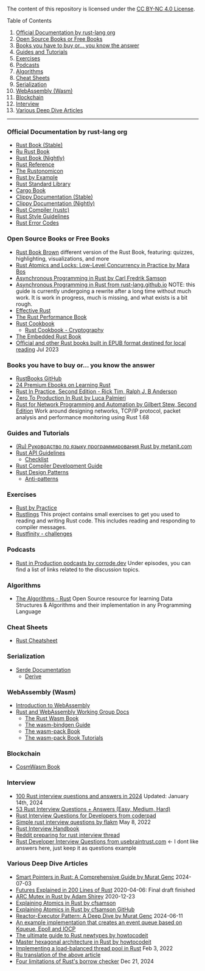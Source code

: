 The content of this repository is licensed under the [CC BY-NC 4.0 License](https://creativecommons.org/licenses/by-nc/4.0/).

Table of Contents
1. [Official Documentation by rust-lang org](#official-documentation-by-rust-lang-org)
2. [Open Source Books or Free Books](#open-source-books-or-free-books)
3. [Books you have to buy or... you know the answer](#books-you-have-to-buy-or-you-know-the-answer)
4. [Guides and Tutorials](#guides-and-tutorials)
5. [Exercises](#exercises)
6. [Podcasts](#podcasts)
7. [Algorithms](#algorithms)
8. [Cheat Sheets](#cheat-sheets)
9. [Serialization](#serialization)
10. [WebAssembly (Wasm)](#webassembly-wasm)
11. [Blockchain](#blockchain)
12. [Interview](#interview)
13. [Various Deep Dive Articles](#various-deep-dive-articles)

---

### Official Documentation by rust-lang org
- [Rust Book (Stable)](https://doc.rust-lang.org/stable/book/)
- [Ru Rust Book](https://doc.rust-lang.ru/book/title-page.html)
- [Rust Book (Nightly)](https://doc.rust-lang.org/nightly/book/)
- [Rust Reference](https://doc.rust-lang.org/reference)
- [The Rustonomicon](https://doc.rust-lang.org/nomicon)
- [Rust by Example](https://doc.rust-lang.org/rust-by-example)
- [Rust Standard Library](https://doc.rust-lang.org/std/index.html#the-rust-standard-library)
- [Cargo Book](https://doc.rust-lang.org/cargo)
- [Clippy Documentation (Stable)](https://doc.rust-lang.org/stable/clippy)
- [Clippy Documentation (Nightly)](https://doc.rust-lang.org/nightly/clippy)
- [Rust Compiler (rustc)](https://doc.rust-lang.org/rustc/what-is-rustc.html)
- [Rust Style Guidelines](https://doc.rust-lang.org/1.0.0/style/)
- [Rust Error Codes](https://doc.rust-lang.org/error_codes/E0106.html)

### Open Source Books or Free Books
- [Rust Book Brown](https://rust-book.cs.brown.edu/) different version of the Rust Book, featuring: quizzes, highlighting, visualizations, and more
- [Rust Atomics and Locks: Low-Level Concurrency in Practice by Mara Bos](https://marabos.nl/atomics/)
- [Asynchronous Programming in Rust by Carl Fredrik Samson](https://github.com/PacktPublishing/Asynchronous-Programming-in-Rust/)
- [Asynchronous Programming in Rust from rust-lang.github.io](https://rust-lang.github.io/async-book/) NOTE: this guide is currently undergoing a rewrite after a long time without much work. It is work in progress, much is missing, and what exists is a bit rough.
- [Effective Rust](https://lurklurk.org/effective-rust)
- [The Rust Performance Book](https://nnethercote.github.io/perf-book)
- [Rust Cookbook](https://rust-lang-nursery.github.io/rust-cookbook/)
  - [Rust Cookbook - Cryptography](https://rust-lang-nursery.github.io/rust-cookbook/cryptography.html)
- [The Embedded Rust Book](https://github.com/rust-embedded/book)
- [Official and other Rust books built in EPUB format destined for local reading](https://github.com/blandger/epub-rust-books) Jul 2023

### Books you have to buy or... you know the answer
- [RustBooks GitHub](https://github.com/sger/RustBooks)
- [24 Premium Ebooks on Learning Rust](https://github.com/goldcoders/Rust)
- [Rust In Practice, Second Edition - Rick Tim, Ralph J, B Anderson](https://leanpub.com/rustinpractice2)
- [Zero To Production In Rust by Luca Palmieri](https://www.zero2prod.com/index.html)
- [Rust for Network Programming and Automation by Gilbert Stew, Second Edition](https://leanpub.com/rustfornetworkprogrammingandautomation2edition) Work around designing networks, TCP/IP protocol, packet analysis and performance monitoring using Rust 1.68

### Guides and Tutorials
- [(Ru) Руководство по языку программирования Rust by metanit.com](https://metanit.com/rust/tutorial/)
- [Rust API Guidelines](https://rust-lang.github.io/api-guidelines)
  - [Checklist](https://rust-lang.github.io/api-guidelines/checklist.html)
- [Rust Compiler Development Guide](https://rustc-dev-guide.rust-lang.org/)
- [Rust Design Patterns](https://rust-unofficial.github.io/patterns)
  - [Anti-patterns](https://rust-unofficial.github.io/patterns/anti_patterns/)

### Exercises
- [Rust by Practice](https://practice.course.rs/)
- [Rustlings](https://github.com/rust-lang/rustlings) This project contains small exercises to get you used to reading and writing Rust code. This includes reading and responding to compiler messages.
- [Rustfinity - challenges](https://www.rustfinity.com/practice/rust/challenges)

### Podcasts
- [Rust in Production podcasts by corrode.dev](https://corrode.dev/podcast/) Under episodes, you can find a list of links related to the discussion topics.

### Algorithms
- [The Algorithms - Rust](https://the-algorithms.com/language/rust) Open Source resource for learning Data Structures & Algorithms and their implementation in any Programming Language

### Cheat Sheets
- [Rust Cheatsheet](https://cheats.rs/)

### Serialization
- [Serde Documentation](https://serde.rs/)
  - [Derive](https://serde.rs/derive.html)

### WebAssembly (Wasm)
- [Introduction to WebAssembly](https://www.rust-lang.org/what/wasm)
- [ Rust and WebAssembly Working Group Docs](https://rustwasm.github.io/docs.html)
  - [The Rust Wasm Book](https://rustwasm.github.io/docs/book)
  - [The wasm-bindgen Guide](https://rustwasm.github.io/docs/wasm-bindgen)
  - [The wasm-pack Book](https://rustwasm.github.io/docs/wasm-pack)
  - [The wasm-pack Book Tutorials](https://rustwasm.github.io/docs/wasm-pack/tutorials/index.html)

### Blockchain
- [CosmWasm Book](https://book.cosmwasm.com/)

### Interview
- [100 Rust interview questions and answers in 2024](https://www.turing.com/interview-questions/rust) Updated: January 14th, 2024
- [53 Rust Interview Questions + Answers (Easy, Medium, Hard)](https://zerotomastery.io/blog/rust-interview-questions-and-answers/)
- [Rust Interview Questions for Developers from coderpad](https://coderpad.io/interview-questions/rust-interview-questions/)
- [Simple rust interview questions by flakm](https://flakm.github.io/posts/rust_interview_questions) May 8, 2022
- [Rust Interview Handbook](https://github.com/imhq/rust-interview-handbook)
- [Reddit preparing for rust interview thread](https://www.reddit.com/r/rust/comments/si0j6v/im_preparing_for_a_rust_interview/?rdt=42762)
- [Rust Developer Interview Questions from usebraintrust.com](https://www.usebraintrust.com/hire/interview-questions/rust-developers) <- I dont like answers here, just keep it as questions example

### Various Deep Dive Articles
- [Smart Pointers in Rust: A Comprehensive Guide by Murat Genc](https://gencmurat.com/en/posts/smart-pointers-in-rust/) 2024-07-03
- [Futures Explained in 200 Lines of Rust](https://github.com/blandger/books-futures-explained) 2020-04-06: Final draft finished
- [ARC Mutex in Rust by Adam Shirey](https://aeshirey.github.io/code/2020/12/23/arc-mutex-in-rust.html) 2020-12-23
- [Explaining Atomics in Rust by cfsamson](https://cfsamsonbooks.gitbook.io/explaining-atomics-in-rust)
- [Explaining Atomics in Rust by cfsamson GitHub](https://github.com/cfsamson/articles-atomics-in-rust)
- [Reactor-Executor Pattern: A Deep Dive by Murat Genc](https://gencmurat.com/en/posts/reactor-executer-pattern/) 2024-06-11
- [An example implementation that creates an event queue based on Kqueue, Epoll and IOCP](https://github.com/cfsamson/examples-minimio)
- [The ultimate guide to Rust newtypes by howtocodeit](https://www.howtocodeit.com/articles/ultimate-guide-rust-newtypes)
- [Master hexagonal architecture in Rust by howtocodeit](https://www.howtocodeit.com/articles/master-hexagonal-architecture-rust)
- [Implementing a load-balanced thread pool in Rust](https://arindas.hashnode.dev/implementing-a-load-balanced-thread-pool-in-rust) Feb 3, 2022
- [Ru translation of the above article](https://habr.com/ru/companies/timeweb/articles/761398/)
- [Four limitations of Rust's borrow checker](https://blog.polybdenum.com/2024/12/21/four-limitations-of-rust-s-borrow-checker.html) Dec 21, 2024